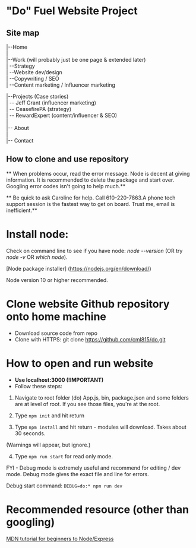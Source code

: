 "Do" Fuel Website Project
=========================

## Site map

|--Home  
|  
|--Work (will probably just be one page & extended later)    
|    --Strategy   
|    --Website dev/design   
|    --Copywriting / SEO   
|    --Content marketing / Influencer marketing  
  
|--Projects (Case stories)  
|   -- Jeff Grant (influencer marketing)  
|   -- CeasefirePA (strategy)  
|   -- RewardExpert (content/influencer & SEO)  
|  
|-- About   
|  
|-- Contact   

## How to clone and use repository

** When problems occur, read the error message. Node is decent at giving information. It is recommended to delete the package and start over. Googling error codes isn't going to help much.**

** Be quick to ask Caroline for help. Call 610-220-7863.A phone tech support session is the fastest way to get on board. Trust me, email is inefficient.**

# Install node:

Check on command line to see if you have node: *node --version* (OR try *node -v* OR *which node*).

[Node package installer] (https://nodejs.org/en/download/)

Node version 10 or higher recommended. 

# Clone website Github repository onto home machine 

* Download source code from repo
* Clone with HTTPS: git clone https://github.com/cml815/do.git

# How to open and run website

* **Use localhost:3000 (!IMPORTANT)**
* Follow these steps:

1) Navigate to root folder (do) App.js, bin, package.json and some folders are at level of root. If you see those files, you're at the root. 

2) Type ```npm init``` and hit return

3) Type ```npm install``` and hit return - modules will download. Takes about 30 seconds. 

(Warnings will appear, but ignore.)

4) Type ```npm run start``` for read only mode. 

FYI - Debug mode is extremely useful and recommend for editing / dev mode. Debug mode gives the exact file and line for errors. 

Debug start command: ```DEBUG=do:* npm run dev```

# Recommended resource (other than googling)

[MDN tutorial for beginners to Node/Express](https://developer.mozilla.org/en-US/docs/Learn/Server-side/Express_Nodejs/Introduction)



